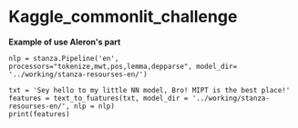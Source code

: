 # Kaggle_commonlit_challenge



**Example of use Aleron's part**


```
nlp = stanza.Pipeline('en', processors="tokenize,mwt,pos,lemma,depparse", model_dir= '../working/stanza-resourses-en/')

txt = 'Sey hello to my little NN model, Bro! MIPT is the best place!'
features = text_to_fuatures(txt, model_dir = '../working/stanza-resourses-en/', nlp = nlp)
print(features)
```
